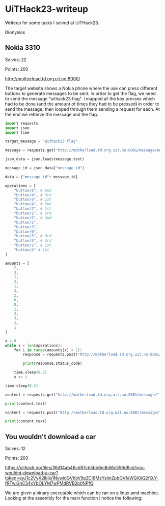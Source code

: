 # UiTHack23-writeup
Writeup for some tasks I solved at UiTHack23.

Dionysios

## Nokia 3310

Solves: 22

Points: 200

http://motherload.td.org.uit.no:8000/

The target website shows a Nokia phone where the use can press different buttons to generate messages to be sent. In order to get the flag, we need to send the message "uithack23 flag". I mapped all the key presses which had to be done (and the amount of times they had to be pressed) in order to send the message, then looped through them sending a request for each. At the end we retrieve the message and the flag.

```python
import requests
import json
import time

target_message = "uithack23 flag"

message = requests.get("http://motherload.td.org.uit.no:8001/message/new")

json_data = json.loads(message.text)

message_id = json_data["message_id"]

data = {"message_id": message_id}

operations = [
    "button/8", # 2nd
    "button/4", # 3rd
    "button/8", # 1st
    "button/4", # 2nd
    "button/2", # 1st
    "button/2", # 3rd
    "button/5", # 2nd
    "button/2",
    "button/3",
    "button/0",
    "button/3", # 3rd 
    "button/5", # 3rd
    "button/2", # 1st
    "button/4" # 1st
]

amounts = [
    2,
    3,
    1,
    2,
    1,
    3,
    2,
    0,
    0,
    1,
    3,
    3,
    1,
    1
]

x = 0
while x < len(operations):
    for i in range(amounts[x] + 1):
        response = requests.post("http://motherload.td.org.uit.no:8001/" + operations[x], json=data)

        print(response.status_code)

    time.sleep(0.5)
    x += 1

time.sleep(0.5)

content = requests.get("http://motherload.td.org.uit.no:8001/message/" + message_id)

print(content.text)

content = requests.post("http://motherload.td.org.uit.no:8001/message/" + message_id + "/send")

print(content.text)
```

## You wouldn't download a car

Solves: 12

Points: 200

https://uithack.no/files/36d14ab46cd87cb5bb6edb56c556d8cd/you-wouldnt-download-a-car?token=eyJ1c2VyX2lkIjo1NywidGVhbV9pZCI6MzYsImZpbGVfaWQiOjQ2fQ.Y-fRTw.GnCS4xYbOLYM7wPMdRVB2b0NPfQ

We are given a binary executable which can be ran on a linux amd machine. Looking at the assembly for the main function i notice the following:
